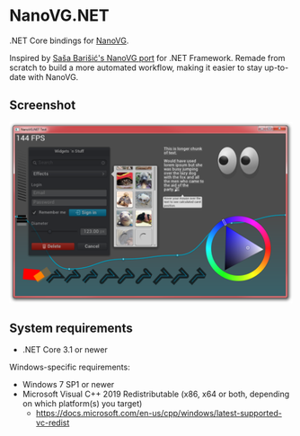 # NanoVG.NET
.NET Core bindings for [NanoVG](https://github.com/memononen/nanovg).

Inspired by [Saša Barišić's NanoVG port](https://github.com/sbarisic/nanovg_dotnet) for .NET Framework. Remade from scratch to build a more automated workflow, making it easier to stay up-to-date with NanoVG.

## Screenshot
[![screenshot](screenshot.png)](screenshot.png)

## System requirements
- .NET Core 3.1 or newer

Windows-specific requirements:
- Windows 7 SP1 or newer
- Microsoft Visual C++ 2019 Redistributable (x86, x64 or both, depending on which platform(s) you target)
    - https://docs.microsoft.com/en-us/cpp/windows/latest-supported-vc-redist